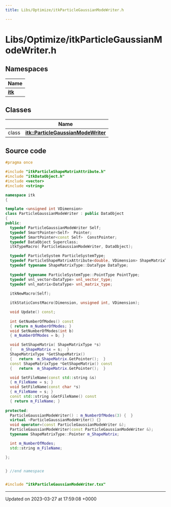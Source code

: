 ```yaml
---
title: Libs/Optimize/itkParticleGaussianModeWriter.h

---
```


# Libs/Optimize/itkParticleGaussianModeWriter.h



## Namespaces

| Name           |
| -------------- |
| **[itk](../Namespaces/namespaceitk.md)**  |

## Classes

|                | Name           |
| -------------- | -------------- |
| class | **[itk::ParticleGaussianModeWriter](../Classes/classitk_1_1ParticleGaussianModeWriter.md)**  |




## Source code

```cpp
#pragma once

#include "itkParticleShapeMatrixAttribute.h"
#include "itkDataObject.h"
#include <vector>
#include <string>

namespace itk
{

template <unsigned int VDimension>
class ParticleGaussianModeWriter : public DataObject
{
public:
  typedef ParticleGaussianModeWriter Self;
  typedef SmartPointer<Self>  Pointer;
  typedef SmartPointer<const Self>  ConstPointer;
  typedef DataObject Superclass;
  itkTypeMacro( ParticleGaussianModeWriter, DataObject);

  typedef ParticleSystem ParticleSystemType;
  typedef ParticleShapeMatrixAttribute<double, VDimension> ShapeMatrixType;
  typedef typename ShapeMatrixType::DataType DataType;
  
  typedef typename ParticleSystemType::PointType PointType;
  typedef vnl_vector<DataType> vnl_vector_type;
  typedef vnl_matrix<DataType> vnl_matrix_type;
  
  itkNewMacro(Self);

  itkStaticConstMacro(Dimension, unsigned int, VDimension);

  void Update() const;
  
  int GetNumberOfModes() const
  { return m_NumberOfModes; }
  void SetNumberOfModes(int b)
  { m_NumberOfModes = b; }

  void SetShapeMatrix( ShapeMatrixType *s)
  {    m_ShapeMatrix = s;  }
  ShapeMatrixType *GetShapeMatrix()
  {   return  m_ShapeMatrix.GetPointer();  }
  const ShapeMatrixType *GetShapeMatrix() const
  {   return  m_ShapeMatrix.GetPointer();  }

  void SetFileName(const std::string &s)
  { m_FileName = s; }
  void SetFileName(const char *s)
  { m_FileName = s; }
  const std::string &GetFileName() const
  { return m_FileName; }
    
protected:
  ParticleGaussianModeWriter() : m_NumberOfModes(3) {  }
  virtual ~ParticleGaussianModeWriter() {}
  void operator=(const ParticleGaussianModeWriter &);
  ParticleGaussianModeWriter(const ParticleGaussianModeWriter &);
  typename ShapeMatrixType::Pointer m_ShapeMatrix;

  int m_NumberOfModes;
  std::string m_FileName;

};


} //end namespace


#include "itkParticleGaussianModeWriter.txx"
```


-------------------------------

Updated on 2023-03-27 at 17:59:08 +0000

